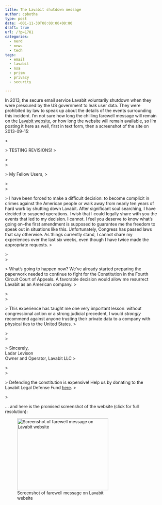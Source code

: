 ```yaml
---
title: The Lavabit shutdown message
author: cpbotha
type: post
date: -001-11-30T00:00:00+00:00
draft: true
url: /?p=1781
categories:
  - nerd
  - news
  - tech
tags:
  - email
  - lavabit
  - nsa
  - prism
  - privacy
  - security

---
```

In 2013, the secure email service Lavabit voluntarily shutdown when they were pressured by the US government to leak user data. They were prohibited by law to speak up about the details of the events surrounding this incident. I’m not sure how long the chilling farewell message will remain on the [Lavabit website][1], or how long the website will remain available, so I’m posting it here as well, first in text form, then a screenshot of the site on 2013-09-15:

> <div>
&gt;   <p>
&gt;     TESTING REVISIONS!
&gt;   </p>
&gt;   
&gt;   <p>
&gt;     My Fellow Users,
&gt;   </p>
&gt;   
&gt;   <p>
&gt;     I have been forced to make a difficult decision: to become complicit in crimes against the American people or walk away from nearly ten years of hard work by shutting down Lavabit. After significant soul searching, I have decided to suspend operations. I wish that I could legally share with you the events that led to my decision. I cannot. I feel you deserve to know what’s going on–the first amendment is supposed to guarantee me the freedom to speak out in situations like this. Unfortunately, Congress has passed laws that say otherwise. As things currently stand, I cannot share my experiences over the last six weeks, even though I have twice made the appropriate requests.
&gt;   </p>
&gt;   
&gt;   <p>
&gt;     What’s going to happen now? We’ve already started preparing the paperwork needed to continue to fight for the Constitution in the Fourth Circuit Court of Appeals. A favorable decision would allow me resurrect Lavabit as an American company.
&gt;   </p>
&gt;   
&gt;   <p>
&gt;     This experience has taught me one very important lesson: without congressional action or a strong judicial precedent, I would _strongly_ recommend against anyone trusting their private data to a company with physical ties to the United States.
&gt;   </p>
&gt;   
&gt;   <p>
&gt;     Sincerely,<br/> Ladar Levison<br/> Owner and Operator, Lavabit LLC
&gt;   </p>
&gt;   
&gt;   <p>
&gt;     Defending the constitution is expensive! Help us by donating to the Lavabit Legal Defense Fund <a href="https://www.paypal.com/cgi-bin/webscr?cmd=_s-xclick&amp;hosted_button_id=7BCR4A5W9PNN4">here</a>.
&gt;   </p>
&gt; </div>
<div>
<p>
    … and here is the promised screenshot of the website (click for full resolution):
  </p>
</div>
<div>
<figure aria-describedby="caption-attachment-1782" class="wp-caption aligncenter" id="attachment_1782" style="width: 300px"><a data-rel="lightbox-image-0" data-rl_caption="" data-rl_title="" href="http://cpbotha.net/wp-content/uploads/2013/09/lavabit_farewell.png" title=""><img alt="Screenshot of farewell message on Lavabit website" class="size-medium wp-image-1782" data-attachment-id="1782" data-comments-opened="1" data-image-description="" data-image-meta='{"aperture":"0","credit":"","camera":"","caption":"","created_timestamp":"0","copyright":"","focal_length":"0","iso":"0","shutter_speed":"0","title":""}' data-image-title="lavabit_farewell" data-large-file="https://cpbotha.net/wp-content/uploads/2013/09/lavabit_farewell.png" data-medium-file="https://cpbotha.net/wp-content/uploads/2013/09/lavabit_farewell-300x236.png" data-orig-file="https://cpbotha.net/wp-content/uploads/2013/09/lavabit_farewell.png" data-orig-size="928,731" data-permalink="https://cpbotha.net/?attachment_id=1782" height="236" sizes="(max-width: 300px) 85vw, 300px" src="http://cpbotha.net/wp-content/uploads/2013/09/lavabit_farewell-300x236.png" srcset="https://cpbotha.net/wp-content/uploads/2013/09/lavabit_farewell-300x236.png 300w, https://cpbotha.net/wp-content/uploads/2013/09/lavabit_farewell-535x421.png 535w, https://cpbotha.net/wp-content/uploads/2013/09/lavabit_farewell.png 928w" width="300"/></a><figcaption class="wp-caption-text" id="caption-attachment-1782">Screenshot of farewell message on Lavabit website</figcaption></figure>
</div>

 [1]: http://lavabit.com/ "Lavabit website"
